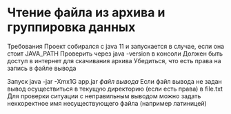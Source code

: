# Чтение файла из архива и группировка данных

Требования
Проект собирался с java 11 и запускается в случае, если она стоит JAVA_PATH
Проверить через java -version в консоли
Должен быть доступ в интернет для скачивания архива
Убедиться, что есть права на запись в файле вывода

Запуск
java -jar -Xmx1G app.jar _файл вывода_
Если файл вывода не задан вывод осуществиться в текущую директорию (если есть права)
в file.txt
Для проверки ситуации с неправильным выводом можно задать неккоректное имя 
несуществующего файла (например латиницей)
